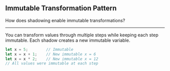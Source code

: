 ## Immutable Transformation Pattern

How does shadowing enable immutable transformations?

---

You can transform values through multiple steps while keeping each step immutable. Each shadow creates a new immutable variable.

```rust
let x = 5;        // Immutable
let x = x + 1;    // New immutable x = 6
let x = x * 2;    // New immutable x = 12
// All values were immutable at each step
```

